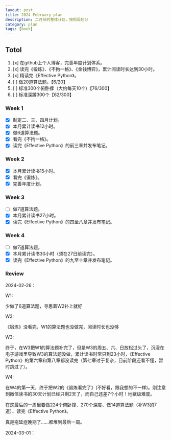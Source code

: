 ```yaml
---
layout: post
title: 2024 February plan
description: 二月份的整体计划，按照周划分
category: plan
tags: [book]
---
```


## Totol

1. [x] 在github上个人博客，完善年度计划体系。
2. [x] 读完《锻炼》、《不拘一格》、《金钱博弈》，累计阅读时长达到30小时。
3. [x] 精读完《Effective Python》。
4. [ ] 做20道算法题。【6/20】
5. [ ] 标准300个俯卧撑（大约每天10个）【76/300】
6. [ ] 标准深蹲300个【62/300】

### Week 1

   - [x] 制定二、三、四月计划。
   - [x] 本月累计读书12小时。
   - [x] 做6道算法题。
   - [x] 看完《不拘一格》。
   - [x] 读完《Effective Python》的前三章并发布笔记。

### Week 2

   - [x] 本月累计读书15小时。
   - [x] 看完《锻炼》。
   - [x] 完善年度计划。

### Week 3

   - [ ] 做7道算法题。
   - [x] 本月累计读书27小时。
   - [x] 读完《Effective Python》的四至八章并发布笔记。

### Week 4
   - [ ] 做7道算法题。
   - [x] 本月累计读书30小时（须在27日前读完）。
   - [x] 读完《Effective Python》的九至十章并发布笔记。

### Review

2024-02-26：

W1:

少做了6道算法题，寻思着W2补上就好

W2:

《锻炼》没看完，W1的算法题也没做完，阅读时长也没够

W3:

终于，在W3把W1的算法题补完了，但是W3的周五、六、日放松过头了，沉浸在电子游戏里导致W3的算法题没做，累计读书时常只到23小时，《Effective Python》的第六章和第八章都没读完（第七章过于复杂，目前阶段还看不懂，暂时跳过了）。

W4:

在W4的第一天，终于把W2的《锻炼看完了》(不好看，跟我想的不一样)。刚注意到微信读书的30天计划已经只剩2天了，而自己还差7个小时！地狱级难度。

在这最后的一周里要做224个俯卧撑、270个深度、做14道算法题（补W3的7道）、读完《Effective Python》。

真是拖延症晚期了......都堆到最后一周。

2024-03-01：

